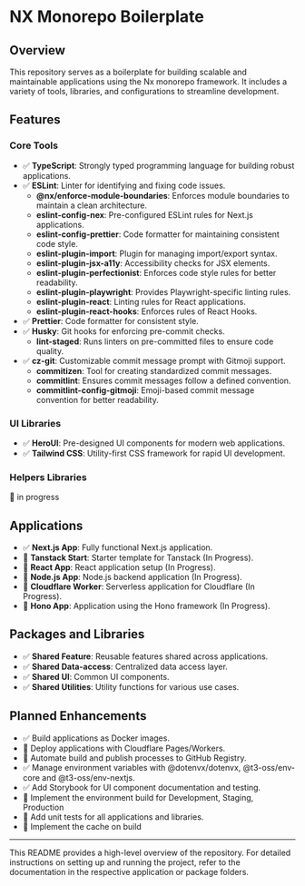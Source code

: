 # NX Monorepo Boilerplate

## Overview

This repository serves as a boilerplate for building scalable and maintainable applications using the Nx monorepo framework. It includes a variety of tools, libraries, and configurations to streamline development.

## Features

### Core Tools

- ✅ **TypeScript**: Strongly typed programming language for building robust applications.
- ✅ **ESLint**: Linter for identifying and fixing code issues.
  - **@nx/enforce-module-boundaries**: Enforces module boundaries to maintain a clean architecture.
  - **eslint-config-nex**: Pre-configured ESLint rules for Next.js applications.
  - **eslint-config-prettier**: Code formatter for maintaining consistent code style.
  - **eslint-plugin-import**: Plugin for managing import/export syntax.
  - **eslint-plugin-jsx-a11y**: Accessibility checks for JSX elements.
  - **eslint-plugin-perfectionist**: Enforces code style rules for better readability.
  - **eslint-plugin-playwright**: Provides Playwright-specific linting rules.
  - **eslint-plugin-react**: Linting rules for React applications.
  - **eslint-plugin-react-hooks**: Enforces rules of React Hooks.
- ✅ **Prettier**: Code formatter for consistent style.
- ✅ **Husky**: Git hooks for enforcing pre-commit checks.
  - **lint-staged**: Runs linters on pre-committed files to ensure code quality.
- ✅ **cz-git**: Customizable commit message prompt with Gitmoji support.
  - **commitizen**: Tool for creating standardized commit messages.
  - **commitlint**: Ensures commit messages follow a defined convention.
  - **commitlint-config-gitmoji**: Emoji-based commit message convention for better readability.

### UI Libraries

- ✅ **HeroUI**: Pre-designed UI components for modern web applications.
- ✅ **Tailwind CSS**: Utility-first CSS framework for rapid UI development.

### Helpers Libraries

🚧 in progress

## Applications

- ✅ **Next.js App**: Fully functional Next.js application.
- 🚧 **Tanstack Start**: Starter template for Tanstack (In Progress).
- 🚧 **React App**: React application setup (In Progress).
- 🚧 **Node.js App**: Node.js backend application (In Progress).
- 🚧 **Cloudflare Worker**: Serverless application for Cloudflare (In Progress).
- 🚧 **Hono App**: Application using the Hono framework (In Progress).

## Packages and Libraries

- ✅ **Shared Feature**: Reusable features shared across applications.
- ✅ **Shared Data-access**: Centralized data access layer.
- ✅ **Shared UI**: Common UI components.
- ✅ **Shared Utilities**: Utility functions for various use cases.

## Planned Enhancements

- ✅ Build applications as Docker images.
- 🚧 Deploy applications with Cloudflare Pages/Workers.
- 🚧 Automate build and publish processes to GitHub Registry.
- ✅ Manage environment variables with @dotenvx/dotenvx, @t3-oss/env-core and @t3-oss/env-nextjs.
- ✅ Add Storybook for UI component documentation and testing.
- 🚧 Implement the environment build for Development, Staging, Production
- 🚧 Add unit tests for all applications and libraries.
- 🚧 Implement the cache on build

---

This README provides a high-level overview of the repository. For detailed instructions on setting up and running the project, refer to the documentation in the respective application or package folders.
